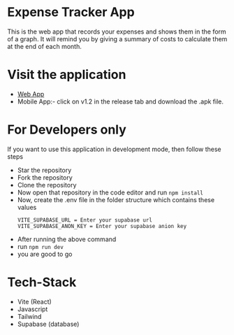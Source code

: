 # Expense Tracker App
This is the web app that records your expenses and shows them in the form of a graph. It will remind you by giving a summary of costs to calculate them at the end of each month.

# Visit the application
* [Web App](https://deft-starship-de2dac.netlify.app/)
* Mobile App:- click on v1.2 in the release tab and download the .apk file.


# For Developers only
If you want to use this application in development mode, then follow these steps
* Star the repository
* Fork the repository
* Clone the repository
* Now open that repository in the code editor and run
   ``` npm install ```
* Now, create the .env file in the folder structure which contains these values
  ```
  VITE_SUPABASE_URL = Enter your supabase url
  VITE_SUPABASE_ANON_KEY = Enter your supabase anion key 
  ```
* After running the above command
* run ``` npm run dev ```
* you are good to go 

# Tech-Stack
* Vite (React)
* Javascript
* Tailwind
* Supabase (database)
  

